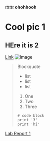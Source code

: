 *tttttt*
**ohohhooh**
# Cool pic 1
## HEre it is 2 
[Link](http://google.com)
![Image](https://th.bing.com/th/id/R.3d88a927f8529dcba03364b09d98adbe?rik=JYmQaMVSULpYQg&riu=http%3a%2f%2fthewowstyle.com%2fwp-content%2fuploads%2f2015%2f01%2fnature-images.jpg&ehk=BNPsuSOUR7ATZ3EpRwxx1xFl7LUbO3tYlu1wFLCBrCE%3d&risl=&pid=ImgRaw&r=0)
> Blockquote
> * list
> * list
> * list
> 1. One
> 2. Two
> 3. Three
> ```
> # code block
> print '3'
> print 'hi' 
> ```

[Lab Report 1](https://tylermeyers.github.io/CSE15l-lab-reports/lab-report-1-week-2.html)

